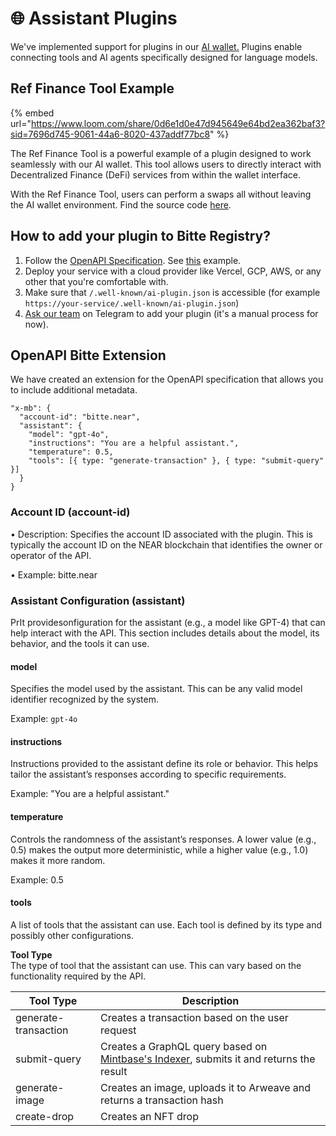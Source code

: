 # 🌐 Assistant Plugins

We've implemented support for plugins in our [AI wallet](https://wallet.mintbase.xyz)[.](https://wallet.bitte.ao) Plugins enable connecting tools and AI agents specifically designed for language models.

## Ref Finance Tool Example

{% embed url="https://www.loom.com/share/0d6e1d0e47d945649e64bd2ea362baf3?sid=7696d745-9061-44a6-8020-437addf77bc8" %}

The Ref Finance Tool is a powerful example of a plugin designed to work seamlessly with our AI wallet. This tool allows users to directly interact with Decentralized Finance (DeFi) services from within the wallet interface.

With the Ref Finance Tool, users can perform a swaps all without leaving the AI wallet environment. Find the source code [here](https://github.com/Mintbase/smart-actions-tool-example/tree/main).

## How to add your plugin to Bitte Registry?

1. Follow the [OpenAPI Specification](https://swagger.io/specification/). See [this](https://github.com/Mintbase/smart-actions-tool-example/blob/main/spec.json) example.
2. Deploy your service with a cloud provider like Vercel, GCP, AWS, or any other that you're comfortable with.
3. Make sure that `/.well-known/ai-plugin.json` is accessible (for example `https://your-service/.well-known/ai-plugin.json`)
4. [Ask our team](https://t.me/mintdev) on Telegram to add your plugin (it's a manual process for now).

## OpenAPI Bitte Extension

We have created an extension for the OpenAPI specification that allows you to include additional metadata.

```
"x-mb": {
  "account-id": "bitte.near",
  "assistant": {
    "model": "gpt-4o",
    "instructions": "You are a helpful assistant.",
    "temperature": 0.5,
    "tools": [{ type: "generate-transaction" }, { type: "submit-query" }]
  }
}
```

### Account ID (account-id)

• Description: Specifies the account ID associated with the plugin. This is typically the account ID on the NEAR blockchain that identifies the owner or operator of the API.

• Example: bitte.near

### Assistant Configuration (assistant)

PrIt providesonfiguration for the assistant (e.g., a model like GPT-4) that can help interact with the API. This section includes details about the model, its behavior, and the tools it can use.

#### **model**

Specifies the model used by the assistant. This can be any valid model identifier recognized by the system.

Example: `gpt-4o`

#### **instructions**

Instructions provided to the assistant define its role or behavior. This helps tailor the assistant’s responses according to specific requirements.

Example: "You are a helpful assistant."

#### **temperature**

Controls the randomness of the assistant’s responses. A lower value (e.g., 0.5) makes the output more deterministic, while a higher value (e.g., 1.0) makes it more random.

Example: 0.5

#### **tools**

A list of tools that the assistant can use. Each tool is defined by its type and possibly other configurations.

**Tool Type**\
The type of tool that the assistant can use. This can vary based on the functionality required by the API.

| Tool Type            | Description                                                                                                                  |
| -------------------- | ---------------------------------------------------------------------------------------------------------------------------- |
| generate-transaction | Creates a transaction based on the user request                                                                              |
| submit-query         | Creates a GraphQL query based on [Mintbase's Indexer](../dev/read-data/mintbase-graph.md), submits it and returns the result |
| generate-image       | Creates an image, uploads it to Arweave and returns a transaction hash                                                       |
| create-drop          | Creates an NFT drop                                                                                                          |
